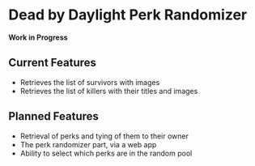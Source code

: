 # Dead by Daylight Perk Randomizer

**Work in Progress**

## Current Features
* Retrieves the list of survivors with images
* Retrieves the list of killers with their titles and images

## Planned Features
* Retrieval of perks and tying of them to their owner
* The perk randomizer part, via a web app
* Ability to select which perks are in the random pool